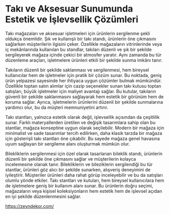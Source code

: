 # Takı ve Aksesuar Sunumunda Estetik ve İşlevsellik Çözümleri

Takı mağazaları ve aksesuar işletmeleri için ürünlerin sergilenme şekli oldukça önemlidir. Şık ve kullanışlı bir takı standı, ürünlerin öne çıkmasını sağlarken müşterilerin ilgisini çeker. Özellikle mağazaların vitrinlerinde veya iç mekânlarında kullanılan bu standlar, takıları düzenli ve şık bir şekilde sergileyerek mağaza içinde çekici bir atmosfer yaratır. Aynı zamanda bu tür düzenleme araçları, işletmelere ürünleri etkili bir şekilde sunma imkânı tanır.

Takıların düzenli bir şekilde saklanması ve sergilenmesi, hem bireysel kullanıcılar hem de işletmeler için pratik bir çözüm sunar. Bu noktada, geniş ürün yelpazesi sayesinde her ihtiyaca uygun çözümler bulmak mümkündür. Özellikle toptan satın alımlar için cazip seçenekler sunan takı kutusu toptan satışları, büyük işletmeler için maliyet avantajı sağlar. Bu kutular, takıların güvenli bir şekilde saklanmasını sağlayarak hem estetik bir görünüm hem de koruma sağlar. Ayrıca, işletmelerin ürünlerini düzenli bir şekilde sunmalarına yardımcı olur, bu da müşteri memnuniyetini artırır.

Takı stantları, yalnızca estetik olarak değil, işlevsellik açısından da çeşitlilik sunar. Farklı materyallerden üretilen ve değişik tasarımlara sahip olan bu stantlar, mağaza konseptine uygun olarak seçilebilir. Modern bir mağaza için minimalist ve sade tasarımlar tercih edilirken, daha klasik tarzda bir mağaza için gösterişli takı stantları öne çıkabilir. Bu sayede mağaza genel havasına uyum sağlayan bir sergileme alanı oluşturmak mümkün olur.

Bilekliklerin sergilenmesi için özel olarak tasarlanan bileklik standı, ürünlerin düzenli bir şekilde öne çıkmasını sağlar ve müşterilerin kolayca incelemesine olanak tanır. Bilekliklerin ve bileziklerin sergilendiği bu tür stantlar, ürünleri göz alıcı bir şekilde sunarken, alışveriş deneyimini de iyileştirir. Müşteriler ürünleri daha rahat görüp inceleyebilir ve bu da satışları olumlu yönde etkiler.
Takı stantları ve kutuları, hem bireysel kullanıcılara hem de işletmelere geniş bir kullanım alanı sunar. Bu ürünlerin doğru seçimi, mağazaların veya kişisel koleksiyonların hem estetik hem de işlevsel açıdan en iyi şekilde düzenlenmesini sağlar.

https://zeyndekor.com/
